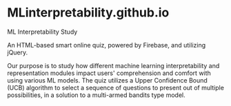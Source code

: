 # MLinterpretability.github.io
ML Interpretability Study

An HTML-based smart online quiz, powered by Firebase, and utilizing jQuery.

Our purpose is to study how different machine learning interpretability and representation modules impact users' comprehension and comfort 
  with using various ML models.
The quiz utilizes a Upper Confidence Bound (UCB) algorithm to select a sequence of questions to present out of multiple possibilities,
  in a solution to a multi-armed bandits type model.
